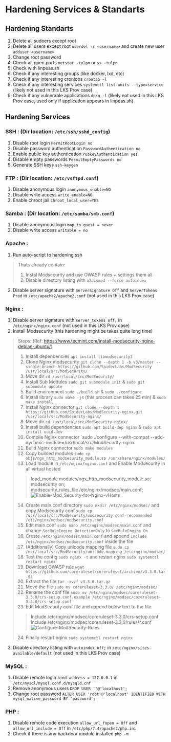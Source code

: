# Hardening Services & Standarts

## Hardening Standarts
1. Delete all sudoers except root
2. Delete all users except root `userdel -r <username>` and create new user `adduser <username>`
3. Change root password
4. Check all open ports `netstat -tulpn` or `ss -tulpn`
5. Check with linpeas.sh
6. Check if any interesting groups (like docker, lxd, etc)
7. Check if any interesting cronjobs `crontab -l`
8. Check if any interesting services `systemctl list-units --type=service` (likely not used in this LKS Prov case)
9. Check if any vulnerable applications `dpkg -l` (likely not used in this LKS Prov case, used only if application appears in linpeas.sh)

## Hardening Services
### SSH : (Dir location: `/etc/ssh/sshd_config`)
1. Disable root login `PermitRootLogin no`
2. Disable password authentication `PasswordAuthentication no`
3. Enable public key authentication `PubkeyAuthentication yes`
4. Disable empty passwords `PermitEmptyPasswords no`
5. Generate SSH keys `ssh-keygen`

### FTP : (Dir location: `/etc/vsftpd.conf`)
1. Disable anonymous login `anonymous_enable=NO`
2. Disable write access `write_enable=NO`
3. Enable chroot jail `chroot_local_user=YES`


### Samba : (Dir location: `/etc/samba/smb.conf`)
1. Disable anonymous login `map to guest = never`
2. Disable write access `writable = no`

### Apache :
1. Run auto-script to hardening ssh 
> Thats already contain:
> 1. Instal Modsecurity and use OWASP rules + settings them all
> 2. Disable directory listing with `a2dismod --force autoindex`

2. Disable server signature with `ServerSignature Off` and `ServerTokens Prod` in `/etc/apache2/apache2.conf` (not used in this LKS Prov case)

### Nginx :
1. Disable server signature with `server_tokens off;` in `/etc/nginx/nginx.conf` (not used in this LKS Prov case)
2. Install Modsecurity (this hardening might be takes quite long time)
> Steps: (Ref: https://www.tecmint.com/install-modsecurity-nginx-debian-ubuntu/)
> 1. Install dependencies `apt install libmodsecurity3`
> 2. Clone Nginx modsecurity `git clone --depth 1 -b v3/master --single-branch https://github.com/SpiderLabs/ModSecurity /usr/local/src/ModSecurity/`
> 3. Move dir `cd /usr/local/src/ModSecurity/`
> 4. Install Sub Modules `sudo git submodule init` & `sudo git submodule update`
> 5. Build environment `sudo ./build.sh` & `sudo ./configure`
> 6. Install library `sudo make -j4` (this process can takes 25 min) & `sudo make install`
> 7. Install Nginx connector `git clone --depth 1 https://github.com/SpiderLabs/ModSecurity-nginx.git /usr/local/src/ModSecurity-nginx/`
> 8. Move dir `cd /usr/local/src/ModSecurity-nginx/`
> 9. Install build dependencies `sudo apt build-dep nginx` & `sudo apt install uuid-dev`
> 10. Compile Nginx connector `sudo ./configure --with-compat --add-dynamic-module=/usr/local/src/ModSecurity-nginx
> 11. Build Nginx connector `sudo make modules`
> 12. Copy builded modules `sudo cp objs/ngx_http_modsecurity_module.so /usr/share/nginx/modules/`
> 13. Load module in `/etc/nginx/nginx.conf` and Enable Modsecurity in all virtual hosted 
> > load_module modules/ngx_http_modsecurity_module.so; \
> > modsecurity on; \
> > modsecurity_rules_file /etc/nginx/modsec/main.conf;
> ![Enable-Mod_Security-for-Nginx-vHosts](https://github.com/FlaBBB/Cybers_security/assets/91487840/f62f8035-002c-4f03-a9b8-7f28f815cd4e)
> 14. Create main.conf directory `sudo mkdir /etc/nginx/modsec/` and copy Modsecurity conf `sudo cp /usr/local/src/ModSecurity/modsecurity.conf-recommended /etc/nginx/modsec/modsecurity.conf`
> 15. Edit main.conf `sudo nano /etc/nginx/modsec/main.conf` and change `SecRuleEngine DetectionOnly` to `SecRuleEngine On`
> 16. Create `/etc/nginx/modsec/main.conf` and append `Include /etc/nginx/modsec/modsecurity.conf` inside the file
> 17. (Additionally) Copy unicode mapping file `sudo cp /usr/local/src/ModSecurity/unicode.mapping /etc/nginx/modsec/`
> 18. Test the config `sudo nginx -t` and restart nginx `sudo systemctl restart nginx`
> 19. Download OWASP rule `wget https://github.com/coreruleset/coreruleset/archive/v3.3.0.tar.gz`
> 20. Extract the file `tar -xvzf v3.3.0.tar.gz`
> 21. Move the file `sudo mv coreruleset-3.3.0/ /etc/nginx/modsec/`
> 22. Rename the conf file `sudo mv /etc/nginx/modsec/coreruleset-3.3.0/crs-setup.conf.example /etc/nginx/modsec/coreruleset-3.3.0/crs-setup.conf`
> 23. Edit ModSecurity conf file and append below text to the file
> > Include /etc/nginx/modsec/coreruleset-3.3.0/crs-setup.conf \
> > Include /etc/nginx/modsec/coreruleset-3.3.0/rules/*.conf 
> ![Configure-ModSecurity-Rules](https://github.com/FlaBBB/Cybers_security/assets/91487840/6854b5fe-4ba8-4d8c-8115-52ba8b2ba25d)
> 24. Finally restart nginx `sudo systemctl restart nginx`
3. Disable directory listing with `autoindex off;` in `/etc/nginx/sites-available/default` (not used in this LKS Prov case)

### MySQL :
1. Disable remote login `bind-address = 127.0.0.1` in `/etc/mysql/mysql.conf.d/mysqld.cnf`
2. Remove anonymous users `DROP USER ''@'localhost';`
3. Change root password `ALTER USER 'root'@'localhost' IDENTIFIED WITH mysql_native_password BY 'password';`

### PHP :
1. Disable remote code execution `allow_url_fopen = Off` and `allow_url_include = Off` in `/etc/php/7.4/apache2/php.ini`
2. Check if there is any backdoor module installed `php -m`
